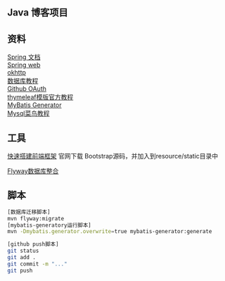 ## Java 博客项目


## 资料
[Spring 文档](https://spring.io/guides)  
[Spring web](https://spring.io/guides/gs/serving-web-content/)  
[okhttp](https://square.github.io/okhttp/)  
[数据库教程](https://www.runoob.com/mysql/mysql-tutorial.html)  
[Github OAuth](https://developer.github.com/apps/building-github-apps/)  
[thymeleaf模版官方教程](https://www.thymeleaf.org/doc/tutorials/3.0/usingthymeleaf.html)  
[MyBatis Generator](http://www.mybatis.org/generator/)  
[Mysql菜鸟教程](https://www.runoob.com/mysql/mysql-tutorial.html) 

## 工具
[快速搭建前端框架](https://v3.bootcss.com/getting-started/) 
官网下载 Bootstrap源码，并加入到resource/static目录中 

[Flyway数据库整合](https://flywaydb.org/getstarted/) 

## 脚本
```bash
[数据库迁移脚本]
mvn flyway:migrate
[mybatis-generatory运行脚本]
mvn -Dmybatis.generator.overwrite=true mybatis-generator:generate

[github push脚本]
git status
git add .
git commit -m "..."
git push

```
